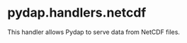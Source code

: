pydap.handlers.netcdf
=====================

This handler allows Pydap to serve data from NetCDF files.
